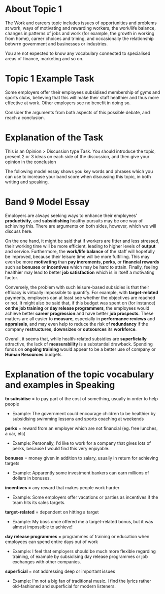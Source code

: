 # About Topic 1

The Work and careers topic includes issues of opportunities and problems at work, ways of motivating and rewarding workers, the work/life balance, changes in patterns of jobs and work (for example, the growth in working from home), career choices and trining, and occasionally the relationship betwrrn government and businesses or industries.

You are not expected to know any vocabulary connected to specialised areas of finance, marketing and so on.

# Topic 1 Example Task

Some employers offer their employees subsidised membership of gyms and sports clubs, believing that this will make their staff healthier and thus more effective at work. Other employers see no benefit in doing so.

Consider the arguments from both aspects of this possible debate, and reach a conclusion.

# Explanation of the Task

This is an Opinion > Discussion type Task. You should introduce the topic, present 2 or 3 ideas on each side of the discussion, and then give your opinion in the conclusion

The following model essay shows you key words and phrases which you can use to increase your band score when discussing this topic, in both writing and speaking.

# Band 9 Model Essay

Employers are always seeking ways to enhance their employees' **productivity**, and **subsidishing** healthy pursuits may be one way of achieving this. There are arguments on both sides, however, which we will discuss here.

On the one hand, it might be said that if workers are fitter and less stressed, their working time will be more efficient, leading to higher levels of **output** and service. Furthermore, the **work/life balance** of the staff will hopefully be improved, because their leisure time will be more fulfilling. This may even be more **motivating** than **pay increments, perks**, or **financial rewards** such as **bonuses** or **incentives** which may be hard to attain. Finally, feeling healthier may lead to better **job satisfaction** which is in itself a motivating factor.

Conversely, the problem with such leisure-based subsidies is that their efficacy is virtually impossible to quantify. For example, with **target-related** payments, employers can at least see whether the objectives are reached or not. It might also be said that, if this budget was spent on (for instance) **on the job training** or **day release programmers**, the employees would achieve better **career progression** and have better **job prospects**. These matters are all easier to **measure**, especially in **performance reviews** and **appraisals**, and may even help to reduce the risk of **redundancy** if the company **restructures, downsizes** or **outsources** its **workforce**.

Overall, it seems that, while health-related subsidies are **superficially** attractive, the lack of **measurability** is a substantial drawback. Spending funds on **ongoing training** would appear to be a better use of company or **Human Resources** budgets.

# Explanation of the topic vocabulary and examples in Speaking

**to subsidise** = to pay part of the cost of something, usually in order to help people

- Example: The government could encourage children to be healthier by subsidising swimming lessons and sports coaching at weekends

**perks** = reward from an employer which are not financial (eg. free lunches, a car, etc)

- Example: Personally, I'd like to work for a company that gives lots of perks, because I would find this very enjoyable.

**bonuses** = money given in addition to salary, usually in return for achieving targets

- Example: Apparently some investment bankers can earn millions of dollars in bonuses.

**incentives** = any reward that makes people work harder

- Example: Some employers offer vacations or parties as incentives if the team hits its sales targets.

**target-related** = dependent on hitting a target

- Example: My boss once offered me a target-related bonus, but it was almost impossible to achieve!

**day release programmes** = programmes of training or education when employees can spend entire days out of work

- Example: I feel that employers should be much more flexible regarding training, of example by subsidising day release programmes or job exchanges with other companies.

**superficial** = not addressing deep or important issues

- Example: I'm not a big fan of traditional music. I find the lyrics rather old-fashioned and superficial for modern listeners.
